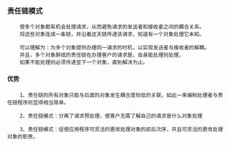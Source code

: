 ### 责任链模式
        使多个对象都有机会处理请求，从而避免请求的发送者和接收者之间的耦合关系。
        将这些对象连成一条链，并沿着这天链传递该请求，知道有一个对象处理它未知。
        
        可以理解为：为多个对象提供办理同一请求的时机，以实现发送者与接收者的解耦。
        并且，多个对象醉成的责任链在办理客户的请求是，自身能处理则处理，
        如果不能处理则必须传递至下一个对象，直到解决为止。
#### 优势
        1、责任链的所有对象只能与后面的对象发生耦合度较低的关联，如此一来编制处理者与责任链程序则显得相当简单。
        
        2、责任链模式：分离了请求预处理，使客户无需了解自己的请求是什么对象处理
        
        3、责任链模式：促使应用程序可灵活的更改处理对象的前后次序，并且可灵活的更改处理对象的职责。